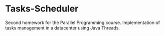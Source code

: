 # Tasks-Scheduler
Second homework for the Parallel Programming course. Implementation of tasks management in a datacenter using Java Threads.
